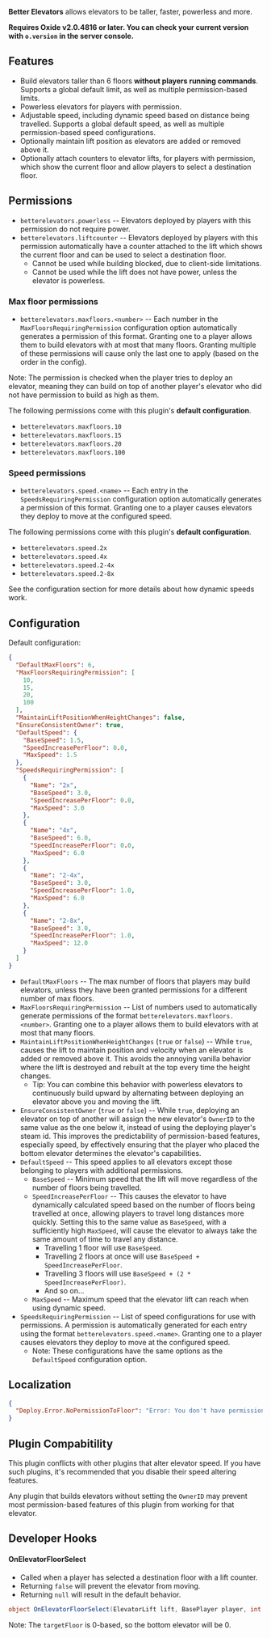 **Better Elevators** allows elevators to be taller, faster, powerless and more.

**Requires Oxide v2.0.4816 or later. You can check your current version with `o.version` in the server console.**

## Features

- Build elevators taller than 6 floors **without players running commands**. Supports a global default limit, as well as multiple permission-based limits.
- Powerless elevators for players with permission.
- Adjustable speed, including dynamic speed based on distance being travelled. Supports a global default speed, as well as multiple permission-based speed configurations.
- Optionally maintain lift position as elevators are added or removed above it.
- Optionally attach counters to elevator lifts, for players with permission, which show the current floor and allow players to select a destination floor.

## Permissions

- `betterelevators.powerless` -- Elevators deployed by players with this permission do not require power.
- `betterelevators.liftcounter` -- Elevators deployed by players with this permission automatically have a counter attached to the lift which shows the current floor and can be used to select a destination floor.
  - Cannot be used while building blocked, due to client-side limitations.
  - Cannot be used while the lift does not have power, unless the elevator is powerless.

### Max floor permissions

- `betterelevators.maxfloors.<number>` -- Each number in the `MaxFloorsRequiringPermission` configuration option automatically generates a permission of this format. Granting one to a player allows them to build elevators with at most that many floors. Granting multiple of these permissions will cause only the last one to apply (based on the order in the config).

Note: The permission is checked when the player tries to deploy an elevator, meaning they can build on top of another player's elevator who did not have permission to build as high as them.

The following permissions come with this plugin's **default configuration**.
- `betterelevators.maxfloors.10`
- `betterelevators.maxfloors.15`
- `betterelevators.maxfloors.20`
- `betterelevators.maxfloors.100`

### Speed permissions

- `betterelevators.speed.<name>` -- Each entry in the `SpeedsRequiringPermission` configuration option automatically generates a permission of this format. Granting one to a player causes elevators they deploy to move at the configured speed.

The following permissions come with this plugin's **default configuration**.
- `betterelevators.speed.2x`
- `betterelevators.speed.4x`
- `betterelevators.speed.2-4x`
- `betterelevators.speed.2-8x`

See the configuration section for more details about how dynamic speeds work.

## Configuration

Default configuration:

```json
{
  "DefaultMaxFloors": 6,
  "MaxFloorsRequiringPermission": [
    10,
    15,
    20,
    100
  ],
  "MaintainLiftPositionWhenHeightChanges": false,
  "EnsureConsistentOwner": true,
  "DefaultSpeed": {
    "BaseSpeed": 1.5,
    "SpeedIncreasePerFloor": 0.0,
    "MaxSpeed": 1.5
  },
  "SpeedsRequiringPermission": [
    {
      "Name": "2x",
      "BaseSpeed": 3.0,
      "SpeedIncreasePerFloor": 0.0,
      "MaxSpeed": 3.0
    },
    {
      "Name": "4x",
      "BaseSpeed": 6.0,
      "SpeedIncreasePerFloor": 0.0,
      "MaxSpeed": 6.0
    },
    {
      "Name": "2-4x",
      "BaseSpeed": 3.0,
      "SpeedIncreasePerFloor": 1.0,
      "MaxSpeed": 6.0
    },
    {
      "Name": "2-8x",
      "BaseSpeed": 3.0,
      "SpeedIncreasePerFloor": 1.0,
      "MaxSpeed": 12.0
    }
  ]
}
```

- `DefaultMaxFloors` -- The max number of floors that players may build elevators, unless they have been granted permissions for a different number of max floors.
- `MaxFloorsRequiringPermission` -- List of numbers used to automatically generate permissions of the format `betterelevators.maxfloors.<number>`. Granting one to a player allows them to build elevators with at most that many floors.
- `MaintainLiftPositionWhenHeightChanges` (`true` or `false`) -- While `true`, causes the lift to maintain position and velocity when an elevator is added or removed above it. This avoids the annoying vanilla behavior where the lift is destroyed and rebuilt at the top every time the height changes.
  - Tip: You can combine this behavior with powerless elevators to continuously build upward by alternating between deploying an elevator above you and moving the lift.
- `EnsureConsistentOwner` (`true` or `false`) -- While `true`, deploying an elevator on top of another will assign the new elevator's `OwnerID` to the same value as the one below it, instead of using the deploying player's steam id. This improves the predictability of permission-based features, especially speed, by effectively ensuring that the player who placed the bottom elevator determines the elevator's capabilities.
- `DefaultSpeed` -- This speed applies to all elevators except those belonging to players with additional permissions.
  - `BaseSpeed` -- Minimum speed that the lift will move regardless of the number of floors being travelled.
  - `SpeedIncreasePerFloor` -- This causes the elevator to have dynamically calculated speed based on the number of floors being travelled at once, allowing players to travel long distances more quickly. Setting this to the same value as `BaseSpeed`, with a sufficiently high `MaxSpeed`, will cause the elevator to always take the same amount of time to travel any distance.
    - Travelling 1 floor will use `BaseSpeed`.
    - Travelling 2 floors at once will use `BaseSpeed + SpeedIncreasePerFloor`.
    - Travelling 3 floors will use `BaseSpeed + (2 * SpeedIncreasePerFloor)`.
    - And so on...
  - `MaxSpeed` -- Maximum speed that the elevator lift can reach when using dynamic speed.
- `SpeedsRequiringPermission` -- List of speed configurations for use with permissions. A permission is automatically generated for each entry using the format `betterelevators.speed.<name>`. Granting one to a player causes elevators they deploy to move at the configured speed.
  - Note: These configurations have the same options as the `DefaultSpeed` configuration option.

## Localization

```json
{
  "Deploy.Error.NoPermissionToFloor": "Error: You don't have permission to build elevators taller than {0} floors."
}
```

## Plugin Compabitility

This plugin conflicts with other plugins that alter elevator speed. If you have such plugins, it's recommended that you disable their speed altering features.

Any plugin that builds elevators without setting the `OwnerID` may prevent most permission-based features of this plugin from working for that elevator.

## Developer Hooks

#### OnElevatorFloorSelect

- Called when a player has selected a destination floor with a lift counter.
- Returning `false` will prevent the elevator from moving.
- Returning `null` will result in the default behavior.

```csharp
object OnElevatorFloorSelect(ElevatorLift lift, BasePlayer player, int targetFloor)
```

Note: The `targetFloor` is 0-based, so the bottom elevator will be 0.
